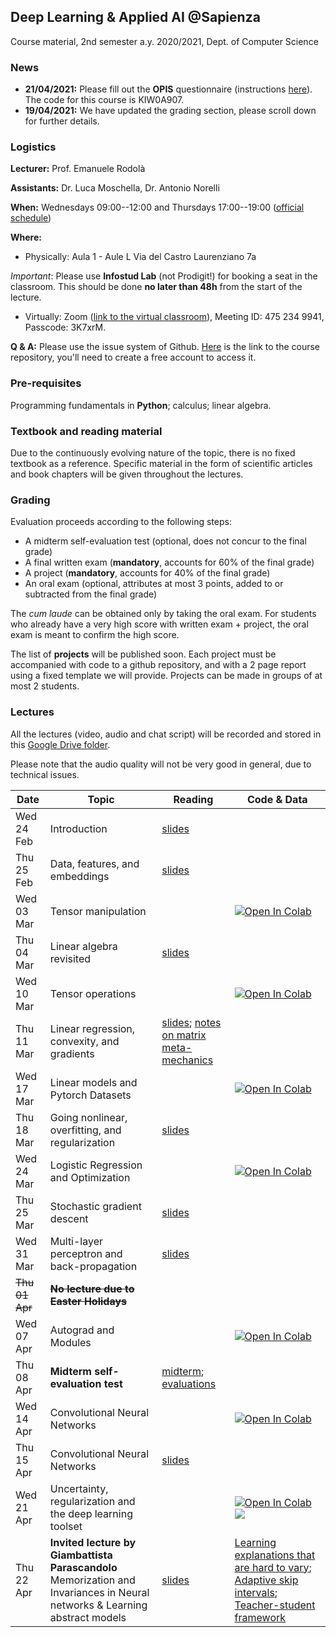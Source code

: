 ## Deep Learning & Applied AI @Sapienza

Course material, 2nd semester a.y. 2020/2021, Dept. of Computer Science

### News

- **21/04/2021:** Please fill out the **OPIS** questionnaire (instructions [here](https://www.uniroma1.it/sites/default/files/field_file_allegati/guided_path_to_access_students_opinions_questionnaire_2020_2021.pdf)). The code for this course is KIW0A907.
- **19/04/2021:** We have updated the grading section, please scroll down for further details.

### Logistics

**Lecturer:** Prof. Emanuele Rodolà

**Assistants:** Dr. Luca Moschella, Dr. Antonio Norelli

**When:** Wednesdays 09:00--12:00 and Thursdays 17:00--19:00 ([official schedule](https://www.studiareinformatica.uniroma1.it/laurea-magistrale/orario-lezioni))

**Where:**

- Physically: Aula 1 - Aule L Via del Castro Laurenziano 7a

*Important*: Please use **Infostud Lab** (not Prodigit!) for booking a seat in the classroom. This should be done **no later than 48h** from the start of the lecture.

- Virtually: Zoom ([link to the virtual classroom](https://zoom.us/j/4752349941?pwd=U0doeGFLWFFDSWlzWWxvd0JGMDRndz09)), Meeting ID: 475 234 9941, Passcode: 3K7xrM.

**Q & A:** Please use the issue system of Github. [Here](https://github.com/erodola/DLAI-s2-2021) is the link to the course repository, you'll need to create a free account to access it.

### Pre-requisites

Programming fundamentals in **Python**; calculus; linear algebra.

### Textbook and reading material

Due to the continuously evolving nature of the topic, there is no fixed textbook as a reference. Specific material in the form of scientific articles and book chapters will be given throughout the lectures.

### Grading

Evaluation proceeds according to the following steps:

- A midterm self-evaluation test (optional, does not concur to the final grade)
- A final written exam (**mandatory**, accounts for 60% of the final grade)
- A project (**mandatory**, accounts for 40% of the final grade)
- An oral exam (optional, attributes at most 3 points, added to or subtracted from the final grade)

The _cum laude_ can be obtained only by taking the oral exam. For students who already have a very high score with written exam + project, the oral exam is meant to confirm the high score.

The list of **projects** will be published soon. Each project must be accompanied with code to a github repository, and with a 2 page report using a fixed template we will provide. Projects can be made in groups of at most 2 students.

### Lectures

All the lectures (video, audio and chat script) will be recorded and stored in this [Google Drive folder](https://drive.google.com/drive/folders/1ByxH8071EwBJkkRpb1NpkyIG7MM3psHl?usp=sharing).

Please note that the audio quality will not be very good in general, due to technical issues.

**Date** | **Topic** | **Reading** | **Code & Data**
------------ | ------------- | ------------ | ------------
Wed 24 Feb | Introduction | [slides](https://github.com/erodola/DLAI-s2-2021/raw/main/01_intro/01-intro.pdf) |
Thu 25 Feb | Data, features, and embeddings | [slides](https://github.com/erodola/DLAI-s2-2021/raw/main/02_data/02-data.pdf) |
Wed 03 Mar | Tensor manipulation |  | [![Open In Colab](https://colab.research.google.com/assets/colab-badge.svg)](https://colab.research.google.com/github/erodola/DLAI-s2-2021/blob/main/labs/01/01_Tensor_basics_2021.ipynb)
Thu 04 Mar | Linear algebra revisited | [slides](https://github.com/erodola/DLAI-s2-2021/raw/main/03_linalg/03-linalg.pdf) |
Wed 10 Mar | Tensor operations   |  | [![Open In Colab](https://colab.research.google.com/assets/colab-badge.svg)](https://colab.research.google.com/github/erodola/DLAI-s2-2021/blob/main/labs/02/02_Tensor_operations_2021.ipynb)
Thu 11 Mar | Linear regression, convexity, and gradients | [slides](https://github.com/erodola/DLAI-s2-2021/raw/main/04_linear/04-linear.pdf); [notes on matrix meta-mechanics](https://github.com/erodola/DLAI-s2-2021/raw/main/04_linear/04b-matrix.pdf) |
Wed 17 Mar | Linear models and Pytorch Datasets   |  | [![Open In Colab](https://colab.research.google.com/assets/colab-badge.svg)](https://colab.research.google.com/github/erodola/DLAI-s2-2021/blob/main/labs/03/03_Linear_models_and_Pytorch_Datasets_2021.ipynb) |
Thu 18 Mar | Going nonlinear, overfitting, and regularization | [slides](https://github.com/erodola/DLAI-s2-2021/raw/main/05_nonlinear/05-nonlinear.pdf) |
Wed 24 Mar | Logistic Regression and Optimization   |  | [![Open In Colab](https://colab.research.google.com/assets/colab-badge.svg)](https://colab.research.google.com/github/erodola/DLAI-s2-2021/blob/main/labs/04/4_Logistic_Regression_and_Optimization.ipynb) |
Thu 25 Mar | Stochastic gradient descent | [slides](https://github.com/erodola/DLAI-s2-2021/raw/main/06_sgd/06-sgd.pdf) |
Wed 31 Mar | Multi-layer perceptron and back-propagation | [slides](https://github.com/erodola/DLAI-s2-2021/raw/main/07_mlp/07-mlp.pdf) |
~~Thu 01 Apr~~ | ~~**No lecture due to Easter Holidays**~~ |  |
Wed 07 Apr | Autograd and Modules | | [![Open In Colab](https://colab.research.google.com/assets/colab-badge.svg)](https://colab.research.google.com/github/erodola/DLAI-s2-2021/blob/main/labs/05/5_Autograd_and_Modules_2021.ipynb) |
Thu 08 Apr | **Midterm self-evaluation test** | [midterm](https://github.com/erodola/DLAI-s2-2021/raw/main/midterm/sheet.pdf); [evaluations](https://github.com/erodola/DLAI-s2-2021/raw/main/midterm/evaluations.pdf) |
Wed 14 Apr | Convolutional Neural Networks   |  | [![Open In Colab](https://colab.research.google.com/assets/colab-badge.svg)](https://colab.research.google.com/github/erodola/DLAI-s2-2021/blob/main/labs/06/6_Convolutional_Neural_Networks_2021.ipynb) |
Thu 15 Apr | Convolutional Neural Networks | [slides](https://github.com/erodola/DLAI-s2-2021/raw/main/08_cnn/08-cnn.pdf) |
Wed 21 Apr | Uncertainty, regularization and the deep learning toolset  |  | [![Open In Colab](https://colab.research.google.com/assets/colab-badge.svg)](https://colab.research.google.com/github/erodola/DLAI-s2-2021/blob/main/labs/07/7_Uncertainty,_regularization_and_the_deep_learning_toolset.ipynb) [![](https://shields.io/badge/-Coding_tutorial-9cf?style=flat&logo=github&labelColor=gray)](https://github.com/lucmos/DLAI2021-tutorial) |
Thu 22 Apr | **Invited lecture by Giambattista Parascandolo** Memorization and Invariances in Neural networks & Learning abstract models | [slides](https://github.com/erodola/DLAI-s2-2021/raw/main/09_invited/slides.pdf) | [Learning explanations that are hard to vary](https://github.com/gibipara92/learning-explanations-hard-to-vary); [Adaptive skip intervals](https://github.com/neitzal/adaptive-skip-intervals); [Teacher-student framework](https://openreview.net/forum?id=ECuvULjFQia)
